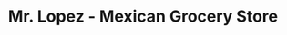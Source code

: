 ---
title: "Mr. Lopez - Mexican Grocery Store"
url: /keyport/mr-lopez-mexican-grocery-store/
shop: supermarket
---